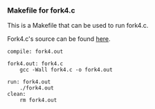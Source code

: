 ### Makefile for fork4.c

This is a Makefile that can be used to run fork4.c.

Fork4.c's source can be found [here](https://coryborek.github.io/classes/cs1730/systems/calls/fork4).
```
compile: fork4.out

fork4.out: fork4.c
	gcc -Wall fork4.c -o fork4.out

run: fork4.out
	./fork4.out
clean:
	rm fork4.out
```